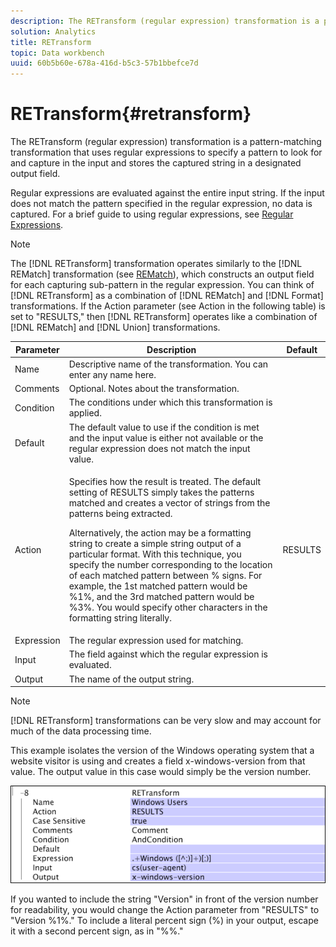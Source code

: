 ```yaml
---
description: The RETransform (regular expression) transformation is a pattern-matching transformation that uses regular expressions to specify a pattern to look for and capture in the input and stores the captured string in a designated output field.
solution: Analytics
title: RETransform
topic: Data workbench
uuid: 60b5b60e-678a-416d-b5c3-57b1bbefce7d
---
```


# RETransform{#retransform}

The RETransform (regular expression) transformation is a pattern-matching transformation that uses regular expressions to specify a pattern to look for and capture in the input and stores the captured string in a designated output field.

Regular expressions are evaluated against the entire input string. If the input does not match the pattern specified in the regular expression, no data is captured. For a brief guide to using regular expressions, see [Regular Expressions](../../../../../home/c-dataset-const-proc/c-reg-exp.md#concept-070077baa419475094ef0469e92c5b9c).

>[!NOTE]
>
>The [!DNL RETransform] transformation operates similarly to the [!DNL REMatch] transformation (see [REMatch](../../../../../home/c-dataset-const-proc/c-data-trans/c-transf-types/c-standard-transf/c-rematch.md#concept-7f0b1caad1df46aabef4448f88261a8e)), which constructs an output field for each capturing sub-pattern in the regular expression. You can think of [!DNL RETransform] as a combination of [!DNL REMatch] and [!DNL Format] transformations. If the Action parameter (see Action in the following table) is set to "RESULTS," then [!DNL RETransform] operates like a combination of [!DNL REMatch] and [!DNL Union] transformations.

<table id="table_51B7342E6A5E4E31913BD0F6A6ACC424"> 
 <thead> 
  <tr> 
   <th colname="col1" class="entry"> Parameter </th> 
   <th colname="col2" class="entry"> Description </th> 
   <th colname="col3" class="entry"> Default </th> 
  </tr> 
 </thead>
 <tbody> 
  <tr> 
   <td colname="col1"> Name </td> 
   <td colname="col2"> Descriptive name of the transformation. You can enter any name here. </td> 
   <td colname="col3"></td> 
  </tr> 
  <tr> 
   <td colname="col1"> Comments </td> 
   <td colname="col2"> Optional. Notes about the transformation. </td> 
   <td colname="col3"></td> 
  </tr> 
  <tr> 
   <td colname="col1"> Condition </td> 
   <td colname="col2"> The conditions under which this transformation is applied. </td> 
   <td colname="col3"></td> 
  </tr> 
  <tr> 
   <td colname="col1"> Default </td> 
   <td colname="col2"> The default value to use if the condition is met and the input value is either not available or the regular expression does not match the input value. </td> 
   <td colname="col3"></td> 
  </tr> 
  <tr> 
   <td colname="col1"> Action </td> 
   <td colname="col2"> <p>Specifies how the result is treated. The default setting of RESULTS simply takes the patterns matched and creates a vector of strings from the patterns being extracted. </p> <p> Alternatively, the action may be a formatting string to create a simple string output of a particular format. With this technique, you specify the number corresponding to the location of each matched pattern between % signs. For example, the 1st matched pattern would be %1%, and the 3rd matched pattern would be %3%. You would specify other characters in the formatting string literally. </p> </td> 
   <td colname="col3"> RESULTS </td> 
  </tr> 
  <tr> 
   <td colname="col1"> Expression </td> 
   <td colname="col2"> The regular expression used for matching. </td> 
   <td colname="col3"></td> 
  </tr> 
  <tr> 
   <td colname="col1"> Input </td> 
   <td colname="col2"> The field against which the regular expression is evaluated. </td> 
   <td colname="col3"></td> 
  </tr> 
  <tr> 
   <td colname="col1"> Output </td> 
   <td colname="col2"> The name of the output string. </td> 
   <td colname="col3"></td> 
  </tr> 
 </tbody> 
</table>

>[!NOTE]
>
>[!DNL RETransform] transformations can be very slow and may account for much of the data processing time.

This example isolates the version of the Windows operating system that a website visitor is using and creates a field x-windows-version from that value. The output value in this case would simply be the version number.

![](assets/cfg_TransformationType_RegularExpression.png)

If you wanted to include the string "Version" in front of the version number for readability, you would change the Action parameter from "RESULTS" to "Version %1%." To include a literal percent sign (%) in your output, escape it with a second percent sign, as in "%%." 
